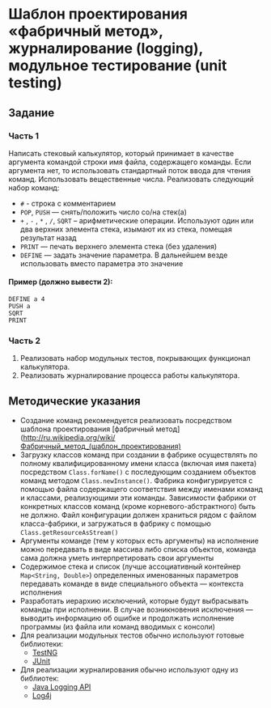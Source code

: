 # Шаблон проектирования «фабричный метод», журналирование (logging), модульное тестирование (unit testing)

## Задание

### Часть 1

Написать стековый калькулятор, который принимает в качестве аргумента командой строки имя файла, содержащего команды. Если аргумента нет, то использовать стандартный поток ввода для чтения команд. Использовать вещественные числа.
Реализовать следующий набор команд:

- `#` - строка с комментарием
- `POP`, `PUSH` — снять/положить число со/на стек(а)
- `+` , `-` , `*` , `/`, `SQRT` – арифметические операции. Используют один или два верхних элемента стека, изымают их из стека, помещая результат назад
- `PRINT` — печать верхнего элемента стека (без удаления)
- `DEFINE` — задать значение параметра. В дальнейшем везде использовать вместо параметра это значение

#### Пример (должно вывести 2):

    DEFINE a 4
    PUSH a
    SQRT
    PRINT

### Часть 2

1. Реализовать набор модульных тестов, покрывающих функционал калькулятора.
2. Реализовать журналирование процесса работы калькулятора.

## Методические указания

- Создание команд рекомендуется реализовать посредством шаблона проектирования [фабричный метод](http://ru.wikipedia.org/wiki/Фабричный_метод_(шаблон_проектирования)
- Загрузку классов команд при создании в фабрике осуществлять по полному квалифицированному имени класса (включая имя пакета) посредством `Class.forName()` с последующим созданием объектов команд методом `Class.newInstance()`. Фабрика конфигурируется с помощью файла содержащего соответствия между именами команд и классами, реализующими эти команды. Зависимости фабрики от конкретных классов команд (кроме корневого-абстрактного) быть не должно. Файл конфигурации должен храниться рядом с файлом класса-фабрики, и загружаться в фабрику с помощью `Class.getResourceAsStream()`
- Аргументы команде (тем у которых есть аргументы) на исполнение можно передавать в виде массива либо списка объектов, команда сама должна уметь интерпретировать свои аргументы
- Содержимое стека и список (лучше ассоциативный контейнер `Map<String, Double>`) определенных именованных параметров передавать команде в виде специального объекта — контекста исполнения
- Разработать иерархию исключений, которые будут выбрасывать команды при исполнении. В случае возникновения исключения — выводить информацию об ошибке и продолжать исполнение программы (из файла или команд вводимых с консоли)
- Для реализации модульных тестов обычно используют готовые библиотеки:
    - [TestNG](http://testng.org/)
    - [JUnit](http://www.junit.org/)
- Для реализации журналирования обычно используют одну из библиотек:
    - [Java Logging API](http://download.oracle.com/javase/1.4.2/docs/guide/util/logging/overview.html)
    - [Log4j](http://logging.apache.org/log4j/1.2/)
